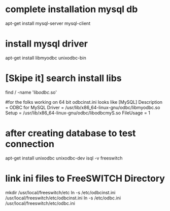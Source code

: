 

# complete installation mysql db
apt-get install mysql-server mysql-client

# install mysql driver
apt-get install libmyodbc unixodbc-bin


# [Skipe it] search install libs
find / -name 'lib*odbc*.so'

#for the folks working on 64 bit odbcinst.ini looks like
[MySQL]
Description = ODBC for MySQL
Driver = /usr/lib/x86_64-linux-gnu/odbc/libmyodbc.so
Setup = /usr/lib/x86_64-linux-gnu/odbc/libodbcmyS.so
FileUsage = 1

# after creating database to test connection
apt-get install unixodbc unixodbc-dev
isql -v freeswitch

# link ini files to FreeSWITCH Directory
mkdir /usr/local/freeswitch/etc
ln -s /etc/odbcinst.ini /usr/local/freeswitch/etc/odbcinst.ini
ln -s /etc/odbc.ini /usr/local/freeswitch/etc/odbc.ini